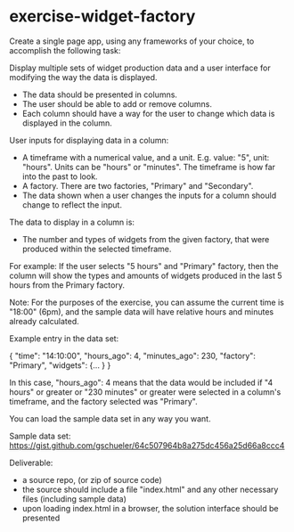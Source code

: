 # exercise-widget-factory

Create a single page app, using any frameworks of your choice, to accomplish the following task: 

Display multiple sets of widget production data and a user interface for modifying the way the data is displayed.

* The data should be presented in columns.
* The user should be able to add or remove columns.
* Each column should have a way for the user to change which data is displayed in the column.

User inputs for displaying data in a column:

* A timeframe with a numerical value, and a unit.  E.g. value: "5", unit: "hours". Units can be "hours" or "minutes". The timeframe is how far into the past to look.
* A factory. There are two factories, "Primary" and "Secondary".
* The data shown when a user changes the inputs for a column should change to reflect the input.

The data to display in a column is:

* The number and types of widgets from the given factory, that were produced within the selected timeframe.

For example: If the user selects "5 hours" and "Primary" factory, then the column will show the types and amounts of widgets produced in the last 5 hours from the Primary factory. 

Note: For the purposes of the exercise, you can assume the current time is "18:00" (6pm), and the sample data will have relative hours and minutes already calculated.

Example entry in the data set:

  {
    "time": "14:10:00",
    "hours_ago": 4,
    "minutes_ago": 230,
    "factory": "Primary",
    "widgets": {... }
  }

In this case, "hours_ago": 4 means that the data would be included if "4 hours" or greater or "230 minutes" or greater were selected in a column's timeframe, and the factory selected was "Primary".

You can load the sample data set in any way you want.

Sample data set: https://gist.github.com/gschueler/64c507964b8a275dc456a25d66a8ccc4

Deliverable:

* a source repo, (or zip of source code) 
* the source should include a file "index.html" and any other necessary files (including sample data)
* upon loading index.html in a browser, the solution interface should be presented
